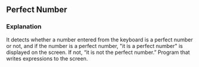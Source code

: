 ## Perfect Number
### Explanation
It detects whether a number entered from the keyboard is a perfect number or not, and if the number is a perfect number, "it is a perfect number" is displayed on the screen. 
If not, “it is not the perfect number.” 
Program that writes expressions to the screen.
